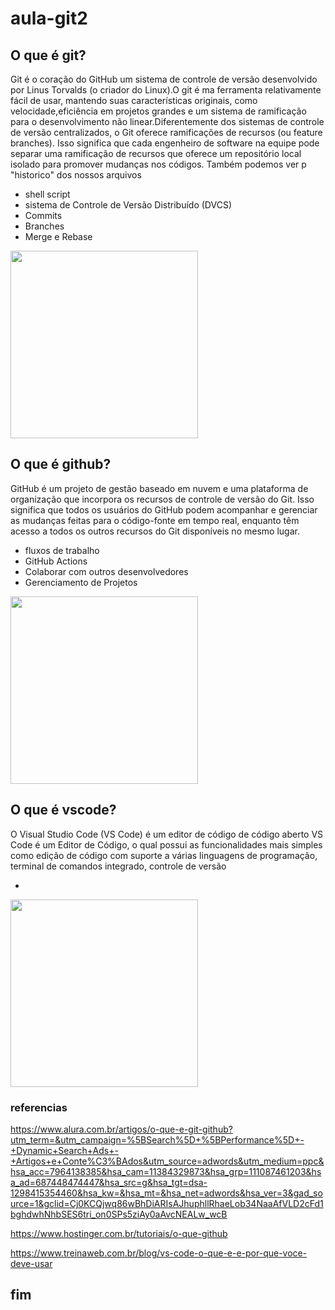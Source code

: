 # aula-git2

## O que é git?

Git é o coração do GitHub um sistema de controle de versão desenvolvido por Linus Torvalds (o criador do Linux).O git é ma ferramenta relativamente fácil de usar, mantendo suas características originais, 
como velocidade,eficiência em projetos grandes e um sistema de ramificação para o desenvolvimento não linear.Diferentemente dos sistemas de controle de versão centralizados, o Git oferece ramificações de recursos (ou feature branches). 
Isso significa que cada engenheiro de software na equipe pode separar uma ramificação de recursos que oferece um repositório local isolado para promover mudanças nos códigos. Também podemos ver p "historico" dos nossos arquivos

* shell script
* sistema de Controle de Versão Distribuído (DVCS)
* Commits
* Branches
* Merge e Rebase

<img src="https://github.com/nicouswth/aula-git2/assets/164562570/fbef4159-2218-4a6f-af6c-bfd750391494"
width="300px"/>

## O que é github?

 GitHub é um projeto de gestão baseado em nuvem e uma plataforma de organização que incorpora os recursos de controle de versão do Git. Isso significa que todos os usuários do GitHub podem acompanhar e gerenciar as mudanças feitas para o código-fonte em tempo real, enquanto têm acesso a todos os outros recursos do Git disponíveis no mesmo lugar.

 * fluxos de trabalho
 *  GitHub Actions
 *  Colaborar com outros desenvolvedores
 *  Gerenciamento de Projetos

<img src="https://www.alura.com.br/artigos/assets/git-hub/tela-github.png"
width="300px"/>

## O que é vscode?

O Visual Studio Code (VS Code) é um editor de código de código aberto VS Code é um Editor de Código, o qual possui as funcionalidades mais simples como edição de código com suporte a várias linguagens de programação, terminal de comandos integrado, controle de versão

*

<img src="https://dkrn4sk0rn31v.cloudfront.net/uploads/2021/04/vs-code-configuracoes.png"
width="300px"/> 

### referencias 

https://www.alura.com.br/artigos/o-que-e-git-github?utm_term=&utm_campaign=%5BSearch%5D+%5BPerformance%5D+-+Dynamic+Search+Ads+-+Artigos+e+Conte%C3%BAdos&utm_source=adwords&utm_medium=ppc&hsa_acc=7964138385&hsa_cam=11384329873&hsa_grp=111087461203&hsa_ad=687448474447&hsa_src=g&hsa_tgt=dsa-1298415354460&hsa_kw=&hsa_mt=&hsa_net=adwords&hsa_ver=3&gad_source=1&gclid=Cj0KCQjwq86wBhDiARIsAJhuphllRhaeLob34NaaAfVLD2cFd1bghdwhNhbSES6tri_on0SPs5ziAy0aAvcNEALw_wcB

https://www.hostinger.com.br/tutoriais/o-que-github

https://www.treinaweb.com.br/blog/vs-code-o-que-e-e-por-que-voce-deve-usar

## fim



